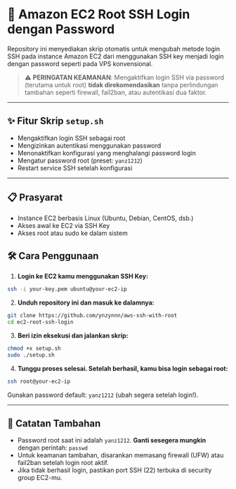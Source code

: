 

# 🔐 Amazon EC2 Root SSH Login dengan Password

Repository ini menyediakan skrip otomatis untuk mengubah metode login SSH pada instance Amazon EC2 dari menggunakan SSH key menjadi login dengan password seperti pada VPS konvensional.

> ⚠️ **PERINGATAN KEAMANAN**: Mengaktifkan login SSH via password (terutama untuk root) **tidak direkomendasikan** tanpa perlindungan tambahan seperti firewall, fail2ban, atau autentikasi dua faktor.

---

## ✨ Fitur Skrip `setup.sh`

- Mengaktifkan login SSH sebagai root
- Mengizinkan autentikasi menggunakan password
- Menonaktifkan konfigurasi yang menghalangi password login
- Mengatur password root (preset: `yanz1212`)
- Restart service SSH setelah konfigurasi

---

## 📋 Prasyarat

- Instance EC2 berbasis Linux (Ubuntu, Debian, CentOS, dsb.)
- Akses awal ke EC2 via SSH Key
- Akses root atau sudo ke dalam sistem


## 🛠️ Cara Penggunaan

1. **Login ke EC2 kamu menggunakan SSH Key:**

```bash
ssh -i your-key.pem ubuntu@your-ec2-ip
````

2. **Unduh repository ini dan masuk ke dalamnya:**

```bash
git clone https://github.com/ynzynnn/aws-ssh-with-root
cd ec2-root-ssh-login
```

3. **Beri izin eksekusi dan jalankan skrip:**

```bash
chmod +x setup.sh
sudo ./setup.sh
```

4. **Tunggu proses selesai. Setelah berhasil, kamu bisa login sebagai root:**

```bash
ssh root@your-ec2-ip
```

Gunakan password default: `yanz1212` (ubah segera setelah login!).

---

## 🧱 Catatan Tambahan

* Password root saat ini adalah `yanz1212`. **Ganti sesegera mungkin** dengan perintah: `passwd`
* Untuk keamanan tambahan, disarankan memasang firewall (UFW) atau fail2ban setelah login root aktif.
* Jika tidak berhasil login, pastikan port SSH (22) terbuka di security group EC2-mu.
